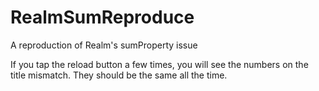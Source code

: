 # RealmSumReproduce
A reproduction of Realm's sumProperty issue

If you tap the reload button a few times, you will see the numbers on the title mismatch. They should be the same all the time.
